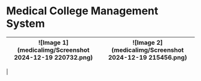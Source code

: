 # Medical College Management System



| ![Image 1](medicalimg/Screenshot 2024-12-19 220732.png) | ![Image 2](medicalimg/Screenshot 2024-12-19 215456.png) |  
|---------------------------------------------------------|---------------------------------------------------------|
|

